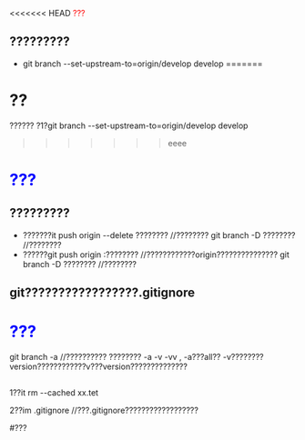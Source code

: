 <<<<<<< HEAD
<font color='red'>???</font>
## ?????????
- git branch --set-upstream-to=origin/develop develop
=======
# ??
??????
?1?git branch --set-upstream-to=origin/develop develop
>>>>>>> eeee

# <font color=blue> ??? </font>
## ?????????
- ???????it push origin --delete ????????  //????????
git branch -D ????????             //????????
- ??????git push origin :????????          //????????????origin???????????????
git branch -D ????????             //????????

## git?????????????????.gitignore
# <font color=blue> ??? </font>
git branch -a //??????????
???????? -a -v -vv ,
-a???all??
-v????????version????????????v???version??????????????




##

1??it rm --cached xx.tet

2??im .gitignore  //???.gitignore??????????????????

#???

